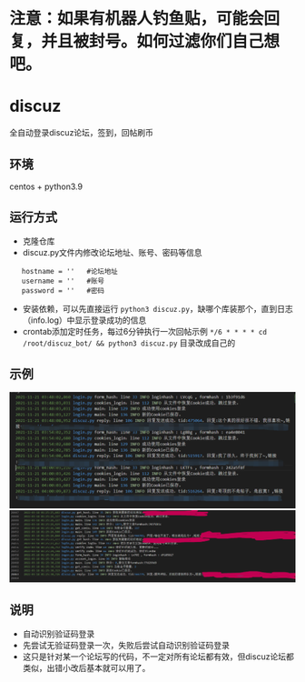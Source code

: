 # 注意：如果有机器人钓鱼贴，可能会回复，并且被封号。如何过滤你们自己想吧。

# discuz

全自动登录discuz论坛，签到，回帖刷币

## 环境
centos + python3.9

## 运行方式
 - 克隆仓库
 - discuz.py文件内修改论坛地址、账号、密码等信息

 ```
    hostname = ''   #论坛地址
    username = ''   #账号
    password = ''   #密码
```

 - 安装依赖，可以先直接运行 `python3 discuz.py`，缺哪个库装那个，直到日志（info.log）中显示登录成功的信息
 - crontab添加定时任务，每过6分钟执行一次回帖示例 `*/6 * * * * cd /root/discuz_bot/ && python3 discuz.py` 目录改成自己的

## 示例
![](demo.png)
![](demo1.png)
## 说明
 - 自动识别验证码登录
 - 先尝试无验证码登录一次，失败后尝试自动识别验证码登录
 - 这只是针对某一个论坛写的代码，不一定对所有论坛都有效，但discuz论坛都类似，出错小改后基本就可以用了。
